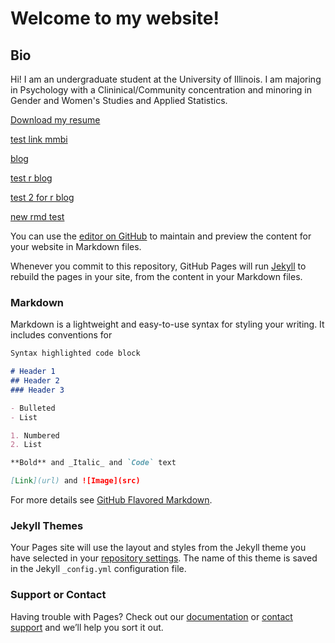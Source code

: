 # Welcome to my website!

## Bio
Hi! I am an undergraduate student at the University of Illinois. I am majoring in Psychology with a Clininical/Community concentration and minoring in Gender and Women's Studies and Applied Statistics.

[Download my resume](Resume_for_GitHub.pdf)

[test link mmbi](mmbi.pdf.zip/mmbi.pdf.html)

[blog](blog.md)

[test r blog](rblog.Rmd)

[test 2 for r blog](https://awyland2.github.io/rblog/)

[new rmd test](rmd-test-page.html)





You can use the [editor on GitHub](https://github.com/awyland2/awyland2.github.io/edit/master/README.md) to maintain and preview the content for your website in Markdown files.

Whenever you commit to this repository, GitHub Pages will run [Jekyll](https://jekyllrb.com/) to rebuild the pages in your site, from the content in your Markdown files.

### Markdown

Markdown is a lightweight and easy-to-use syntax for styling your writing. It includes conventions for

```markdown
Syntax highlighted code block

# Header 1
## Header 2
### Header 3

- Bulleted
- List

1. Numbered
2. List

**Bold** and _Italic_ and `Code` text

[Link](url) and ![Image](src)
```

For more details see [GitHub Flavored Markdown](https://guides.github.com/features/mastering-markdown/).

### Jekyll Themes

Your Pages site will use the layout and styles from the Jekyll theme you have selected in your [repository settings](https://github.com/awyland2/awyland2.github.io/settings). The name of this theme is saved in the Jekyll `_config.yml` configuration file.

### Support or Contact

Having trouble with Pages? Check out our [documentation](https://help.github.com/categories/github-pages-basics/) or [contact support](https://github.com/contact) and we’ll help you sort it out.
